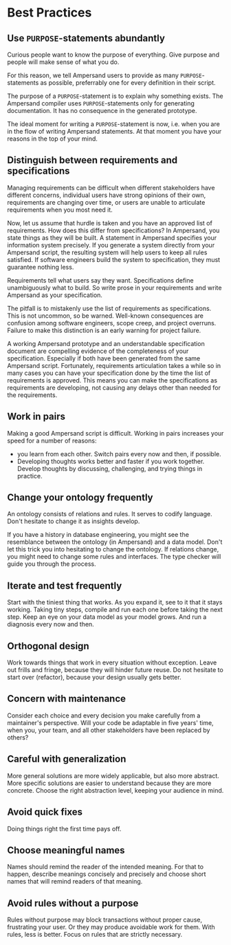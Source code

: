 # Best Practices

## Use `PURPOSE`-statements abundantly

Curious people want to know the purpose of everything.
Give purpose and people will make sense of what you do.

For this reason, we tell Ampersand users to provide as many `PURPOSE`-statements as possible, preferrably one for every definition in their script.

The purpose of a `PURPOSE`-statement is to explain why something exists. The Ampersand compiler uses `PURPOSE`-statements only for generating documentation.
It has no consequence in the generated prototype.

The ideal moment for writing a `PURPOSE`-statement is now, i.e. when you are in the flow of writing Ampersand statements.
At that moment you have your reasons in the top of your mind.

## Distinguish between requirements and specifications

Managing requirements can be difficult when different stakeholders have different concerns, individual users have strong opinions of their own, requirements are changing over time, or users are unable to articulate requirements when you most need it.

Now, let us assume that hurdle is taken and you have an approved list of requirements. How does this differ from specifications? In Ampersand, you state things as they will be built. A statement in Ampersand specifies your information system precisely. If you generate a system directly from your Ampersand script, the resulting system will help users to keep all rules satisfied. If software engineers build the system to specification, they must guarantee nothing less.

Requirements tell what users say they want. Specifications define unambiguously what to build. So write prose in your requirements and write Ampersand as your specification.

The pitfall is to mistakenly use the list of requirements as specifications. This is not uncommon, so be warned. Well-known consequences are confusion among software engineers, scope creep, and project overruns. Failure to make this distinction is an early warning for project failure.

A working Ampersand prototype and an understandable specification document are compelling evidence of the completeness of your specification. Especially if both have been generated from the same Ampersand script. Fortunately, requirements articulation takes a while so in many cases you can have your specification done by the time the list of requirements is approved. This means you can make the specifications as requirements are developing, not causing any delays other than needed for the requirements.

## Work in pairs

Making a good Ampersand script is difficult. Working in pairs increases your speed for a number of reasons:

* you learn from each other. Switch pairs every now and then, if possible.
* Developing thoughts works better and faster if you work together. Develop thoughts by discussing, challenging, and trying things in practice.

## Change your ontology frequently

An ontology consists of relations and rules. It serves to codify language. Don't hesitate to change it as insights develop.

If you have a history in database engineering, you might see the resemblance between the ontology (in Ampersand) and a data model.
Don't let this trick you into hesitating to change the ontology.
If relations change, you might need to change some rules and interfaces.
The type checker will guide you through the process.

## Iterate and test frequently

Start with the tiniest thing that works. As you expand it, see to it that it stays working. Taking tiny steps, compile and run each one before taking the next step. Keep an eye on your data model as your model grows. And run a diagnosis every now and then.

## Orthogonal design

Work towards things that work in every situation without exception. Leave out frills and fringe, because they will hinder future reuse. Do not hesitate to start over \(refactor\), because your design usually gets better.

## Concern with maintenance

Consider each choice and every decision you make carefully from a maintainer's perspective. Will your code be adaptable in five years' time, when you, your team, and all other stakeholders have been replaced by others?

## Careful with generalization

More general solutions are more widely applicable, but also more abstract. More specific solutions are easier to understand because they are more concrete. Choose the right abstraction level, keeping your audience in mind.

## Avoid quick fixes

Doing things right the first time pays off.

## Choose meaningful names

Names should remind the reader of the intended meaning. For that to happen, describe meanings concisely and precisely and choose short names that will remind readers of that meaning.

## Avoid rules without a purpose

Rules without purpose may block transactions without proper cause, frustrating your user. Or they may produce avoidable work for them. With rules, less is better. Focus on rules that are strictly necessary.

